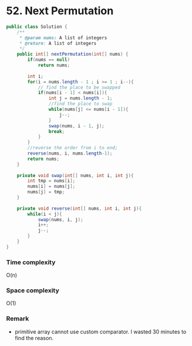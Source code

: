 # 52. Next Permutation
```java
public class Solution {
    /**
     * @param nums: A list of integers
     * @return: A list of integers
     */
    public int[] nextPermutation(int[] nums) {
        if(nums == null)
            return nums;
        
        int i;
        for(i = nums.length - 1 ; i >= 1 ; i--){
            // find the place to be swapped
            if(nums[i - 1] < nums[i]){
                int j = nums.length - 1;
                //find the place to swap
                while(nums[j] <= nums[i - 1]){
                    j--;
                }
                swap(nums, i - 1, j);
                break;
            }
        }
        //reverse the order from i to end;
        reverse(nums, i, nums.length-1);
        return nums;
    }
    
    private void swap(int[] nums, int i, int j){
        int tmp = nums[i];
        nums[i] = nums[j];
        nums[j] = tmp;
    }
    
    private void reverse(int[] nums, int i, int j){
        while(i < j){
            swap(nums, i, j);
            i++;
            j--;
        }
    }
}
```
### Time complexity
O(n)
### Space complexity
O(1)
### Remark
* primitive array cannot use custom comparator. I wasted 30 minutes to find the reason.